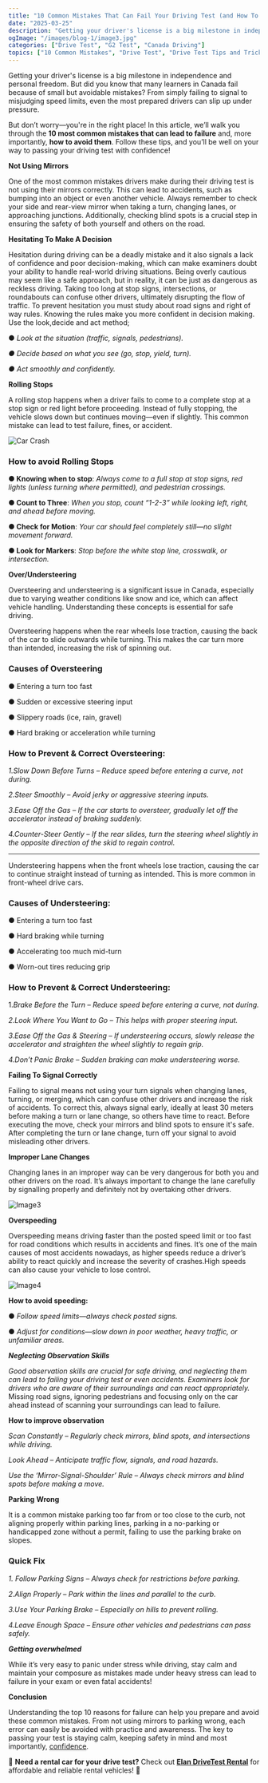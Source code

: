 ```yaml
---
title: "10 Common Mistakes That Can Fail Your Driving Test (and How To Avoid Them!)"
date: "2025-03-25"
description: "Getting your driver's license is a big milestone in independence and personal freedom. But did you know that many learners in Canada fail because of small but avoidable mistakes? From simply failing to signal  to misjudging speed limits, even the most prepared drivers can slip up under pressure."
ogImage: "/images/blog-1/image3.jpg"
categories: ["Drive Test", "G2 Test", "Canada Driving"]
topics: ["10 Common Mistakes", "Drive Test", "Drive Test Tips and Tricks"]
---
```


Getting your driver's license is a big milestone in independence and personal freedom. But did you know that many learners in Canada fail because of small but avoidable mistakes? From simply failing to signal  to misjudging speed limits, even the most prepared drivers can slip up under pressure.

But don’t worry—you're in the right place\! In this article, we’ll walk you through the **10 most common mistakes that can lead to failure** and, more importantly, **how to avoid them**. Follow these tips, and you’ll be well on your way to passing your driving test with confidence\! 

**Not Using Mirrors** 

One of the most common mistakes drivers make during their driving test is not using their mirrors correctly. This can lead to accidents, such as bumping into an object or even another vehicle. Always remember to check your side and rear-view mirror when taking a turn, changing lanes, or approaching junctions. Additionally, checking blind spots is a crucial step in ensuring the safety of both yourself and others on the road.

**Hesitating To Make A Decision**

Hesitation during driving can be a deadly mistake and it also signals a lack of confidence and poor decision-making, which can make examiners doubt your ability to handle real-world driving situations. Being overly cautious may seem like a safe approach, but in reality, it can be just as dangerous as reckless driving. Taking too long at stop signs, intersections, or roundabouts can confuse other drivers, ultimately disrupting the flow of traffic. To prevent hesitation you must study about road signs and right of way rules. Knowing the rules make you more confident in decision making. Use the look,decide and act method; 

● *Look at the situation (traffic, signals, pedestrians).*

*● Decide based on what you see (go, stop, yield, turn).*

***●** Act smoothly and confidently.*

**Rolling Stops**

A rolling stop happens when a driver fails to come to a complete stop at a stop sign or red light before proceeding. Instead of fully stopping, the vehicle slows down but continues moving—even if slightly. This common mistake can lead to test failure, fines, or accident. 

![Car Crash](/images/blog-1/image2.jpg)

### **How to avoid Rolling Stops** 

**● Knowing when to stop**: *Always come to a full stop at stop signs, red lights (unless turning where permitted), and pedestrian crossings.*

**● Count to Three**: *When you stop, count “1-2-3” while looking left, right, and ahead before moving.*

**● Check for Motion**: *Your car should feel completely still—no slight movement forward.*

**● Look for Markers**: *Stop before the white stop line, crosswalk, or intersection.*

**Over/Understeering** 

Oversteering and understeering is a significant issue in Canada, especially due to varying weather conditions like snow and ice, which can affect vehicle handling. Understanding these concepts is essential for safe driving.

Oversteering happens when the rear wheels lose traction, causing the back of the car to slide outwards while turning. This makes the car turn more than intended, increasing the risk of spinning out.

### **Causes of Oversteering**

● Entering a turn too fast

● Sudden or excessive steering input

● Slippery roads (ice, rain, gravel)

● Hard braking or acceleration while turning

### **How to Prevent & Correct Oversteering:**

*1.Slow Down Before Turns – Reduce speed before entering a curve, not during.*

*2.Steer Smoothly – Avoid jerky or aggressive steering inputs.*

*3.Ease Off the Gas – If the car starts to oversteer, gradually let off the accelerator instead of braking suddenly.*

*4.Counter-Steer Gently – If the rear slides, turn the steering wheel slightly in the opposite direction of the skid to regain control.*

---

Understeering happens when the front wheels lose traction, causing the car to continue straight instead of turning as intended. This is more common in front-wheel drive cars.

### **Causes of Understeering:**

**●** Entering a turn too fast

● Hard braking while turning

● Accelerating too much mid-turn

● Worn-out tires reducing grip

### **How to Prevent & Correct Understeering:**

1\.*Brake Before the Turn – Reduce speed before entering a curve, not during.*

*2.Look Where You Want to Go – This helps with proper steering input.*

*3.Ease Off the Gas & Steering – If understeering occurs, slowly release the accelerator and straighten the wheel slightly to regain grip.*

*4.Don’t Panic Brake – Sudden braking can make understeering worse.*

**Failing To Signal Correctly**

Failing to signal means not using your turn signals when changing lanes, turning, or merging, which can confuse other drivers and increase the risk of accidents.    To correct this, always signal early, ideally at least 30 meters before making a turn or lane change, so others have time to react. Before executing the move, check your mirrors and blind spots to ensure it's safe. After completing the turn or lane change, turn off your signal to avoid misleading other drivers. 

**Improper Lane Changes**

Changing lanes in an improper way can be very dangerous for both you and other drivers on the road. It’s always important to change the lane carefully by signalling properly and definitely not by overtaking other drivers.

![Image3](/images/blog-1/image1.jpg)

**Overspeeding**

Overspeeding means driving faster than the posted speed limit or too fast for road conditions which results in accidents and fines. It’s one of the main causes of most accidents nowadays, as higher speeds reduce a driver’s ability to react quickly and increase the severity of crashes.High speeds can also cause your vehicle to lose control.

![Image4](/images/blog-1/image4.jpg)

**How to avoid speeding:**

**●** *Follow speed limits—always check posted signs.*

**●** *Adjust for conditions—slow down in poor weather, heavy traffic, or unfamiliar areas.*

***Neglecting Observation Skills*** 

*Good observation skills are crucial for safe driving, and neglecting them can lead to failing your driving test or even accidents. Examiners look for drivers who are aware of their surroundings and can react appropriately.* Missing road signs, ignoring pedestrians and focusing only on the car ahead instead of scanning your surroundings can lead to failure.

**How to improve observation** 

*Scan Constantly – Regularly check mirrors, blind spots, and intersections while driving.*

*Look Ahead – Anticipate traffic flow, signals, and road hazards.*

*Use the ‘Mirror-Signal-Shoulder’ Rule – Always check mirrors and blind spots before making a move.*

**Parking** **Wrong** 

It is a common mistake parking too far from or too close to the curb, not aligning properly within parking lines, parking in a no-parking or handicapped zone without a permit, failing to use the parking brake on slopes. 

### **Quick Fix**

*1\. Follow Parking Signs – Always check for restrictions before parking.*

*2.Align Properly – Park within the lines and parallel to the curb.*

*3.Use Your Parking Brake – Especially on hills to prevent rolling.*

*4.Leave Enough Space – Ensure other vehicles and pedestrians can pass safely.*

***Getting overwhelmed***

While it’s very easy to panic under stress while driving, stay calm and maintain your composure as  mistakes made under heavy stress can lead to failure in your exam or even fatal accidents\!

**Conclusion** 

Understanding the top 10 reasons for failure can help you prepare and avoid these common mistakes. From not using mirrors to parking wrong, each error can easily be avoided with practice and awareness. The key to passing your test is staying calm, keeping safety in mind and most importantly, [confidence](https://grayjaysdrivingschool.ca/how-professional-driving-schools-help-new-drivers-gain-confidence/).

🚗 **Need a rental car for your drive test?** Check out **[Elan DriveTest Rental](https://www.elandrivetestrental.ca/)** for affordable and reliable rental vehicles! 🚗